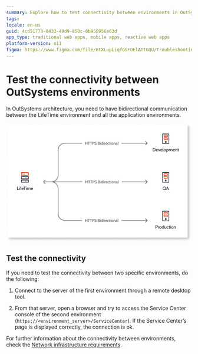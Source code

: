 ```yaml
---
summary: Explore how to test connectivity between environments in OutSystems 11 (O11) by accessing the Service Center console via HTTPS.
tags:
locale: en-us
guid: 4cd51773-8433-49d9-850c-0b958956e63d
app_type: traditional web apps, mobile apps, reactive web apps
platform-version: o11
figma: https://www.figma.com/file/6tXLupLiqfG9FOElATTGQU/Troubleshooting?node-id=621:859
---
```

# Test the connectivity between OutSystems environments

In OutSystems architecture, you need to have bidirectional communication between the LifeTime environment and all the application environments.

![Diagram showing bidirectional HTTPS communication between LifeTime and Development, QA, and Production environments in OutSystems.](images/test-env-connectivity-diag.png "OutSystems Environment Connectivity Diagram")

## Test the connectivity

If you need to test the connectivity between two specific environments, do the following:

1. Connect to the server of the first environment through a remote desktop tool.

2. From that server, open a browser and try to access the Service Center console of the second environment (`https://<environment_server>/ServiceCenter`). If the Service Center’s page is displayed correctly, the connection is ok.

For further information about the connectivity between environments, check the [Network infrastructure requirements](https://success.outsystems.com/Documentation/11/Setting_Up_OutSystems/OutSystems_network_requirements#Network_infrastructure_requirements).
